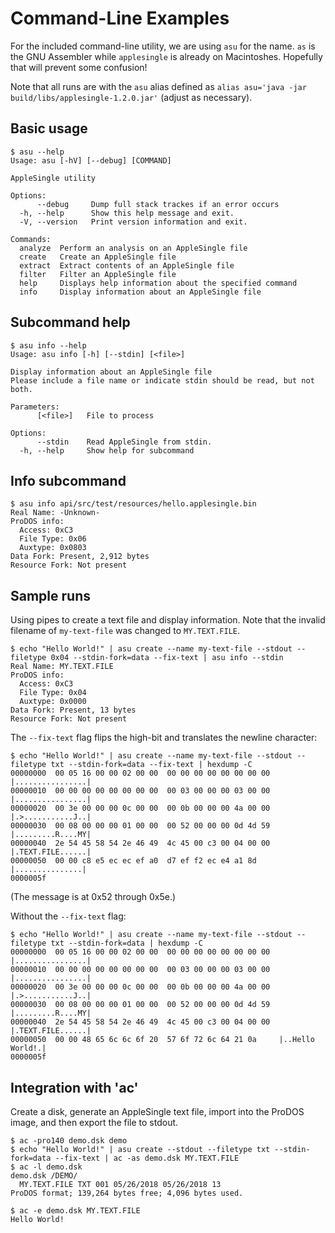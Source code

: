 # Command-Line Examples

For the included command-line utility, we are using `asu` for the name.
`as` is the GNU Assembler while `applesingle` is already on Macintoshes.
Hopefully that will prevent some confusion!

Note that all runs are with the `asu` alias defined as `alias asu='java -jar build/libs/applesingle-1.2.0.jar'`
(adjust as necessary).

## Basic usage

```shell
$ asu --help
Usage: asu [-hV] [--debug] [COMMAND]

AppleSingle utility

Options:
      --debug     Dump full stack trackes if an error occurs
  -h, --help      Show this help message and exit.
  -V, --version   Print version information and exit.

Commands:
  analyze  Perform an analysis on an AppleSingle file
  create   Create an AppleSingle file
  extract  Extract contents of an AppleSingle file
  filter   Filter an AppleSingle file
  help     Displays help information about the specified command
  info     Display information about an AppleSingle file
```

## Subcommand help

```shell
$ asu info --help
Usage: asu info [-h] [--stdin] [<file>]

Display information about an AppleSingle file
Please include a file name or indicate stdin should be read, but not both.

Parameters:
      [<file>]   File to process

Options:
      --stdin    Read AppleSingle from stdin.
  -h, --help     Show help for subcommand
```

## Info subcommand 

```shell
$ asu info api/src/test/resources/hello.applesingle.bin 
Real Name: -Unknown-
ProDOS info:
  Access: 0xC3
  File Type: 0x06
  Auxtype: 0x0803
Data Fork: Present, 2,912 bytes
Resource Fork: Not present
```

## Sample runs

Using pipes to create a text file and display information.  Note that the invalid filename of `my-text-file` was changed to `MY.TEXT.FILE`.

```shell
$ echo "Hello World!" | asu create --name my-text-file --stdout --filetype 0x04 --stdin-fork=data --fix-text | asu info --stdin
Real Name: MY.TEXT.FILE
ProDOS info:
  Access: 0xC3
  File Type: 0x04
  Auxtype: 0x0000
Data Fork: Present, 13 bytes
Resource Fork: Not present
```

The `--fix-text` flag flips the high-bit and translates the newline character:

```shell
$ echo "Hello World!" | asu create --name my-text-file --stdout --filetype txt --stdin-fork=data --fix-text | hexdump -C
00000000  00 05 16 00 00 02 00 00  00 00 00 00 00 00 00 00  |................|
00000010  00 00 00 00 00 00 00 00  00 03 00 00 00 03 00 00  |................|
00000020  00 3e 00 00 00 0c 00 00  00 0b 00 00 00 4a 00 00  |.>...........J..|
00000030  00 08 00 00 00 01 00 00  00 52 00 00 00 0d 4d 59  |.........R....MY|
00000040  2e 54 45 58 54 2e 46 49  4c 45 00 c3 00 04 00 00  |.TEXT.FILE......|
00000050  00 00 c8 e5 ec ec ef a0  d7 ef f2 ec e4 a1 8d     |...............|
0000005f
```
(The message is at 0x52 through 0x5e.)

Without the `--fix-text` flag:

```shell
$ echo "Hello World!" | asu create --name my-text-file --stdout --filetype txt --stdin-fork=data | hexdump -C
00000000  00 05 16 00 00 02 00 00  00 00 00 00 00 00 00 00  |................|
00000010  00 00 00 00 00 00 00 00  00 03 00 00 00 03 00 00  |................|
00000020  00 3e 00 00 00 0c 00 00  00 0b 00 00 00 4a 00 00  |.>...........J..|
00000030  00 08 00 00 00 01 00 00  00 52 00 00 00 0d 4d 59  |.........R....MY|
00000040  2e 54 45 58 54 2e 46 49  4c 45 00 c3 00 04 00 00  |.TEXT.FILE......|
00000050  00 00 48 65 6c 6c 6f 20  57 6f 72 6c 64 21 0a     |..Hello World!.|
0000005f
```

## Integration with 'ac'

Create a disk, generate an AppleSingle text file, import into the ProDOS image, and then export the file to stdout.

```shell
$ ac -pro140 demo.dsk demo
$ echo "Hello World!" | asu create --stdout --filetype txt --stdin-fork=data --fix-text | ac -as demo.dsk MY.TEXT.FILE
$ ac -l demo.dsk 
demo.dsk /DEMO/
  MY.TEXT.FILE TXT 001 05/26/2018 05/26/2018 13  
ProDOS format; 139,264 bytes free; 4,096 bytes used.

$ ac -e demo.dsk MY.TEXT.FILE
Hello World!
```
